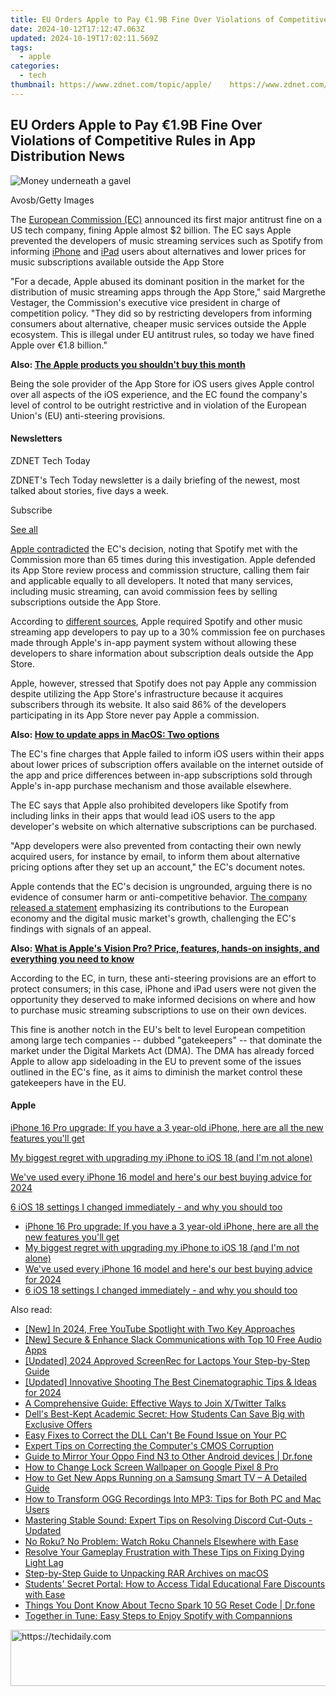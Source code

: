 ```yaml
---
title: EU Orders Apple to Pay €1.9B Fine Over Violations of Competitive Rules in App Distribution | ZDNET News
date: 2024-10-12T17:12:47.063Z
updated: 2024-10-19T17:02:11.569Z
tags:
  - apple
categories:
  - tech
thumbnail: https://www.zdnet.com/topic/apple/    https://www.zdnet.com/a/img/resize/70bb900dfe0f1c3cc99dfce7510799a75bb3f995/2024/03/04/e3d27666-d29e-4645-a6d7-96c1b13c132b/gettyimages-1138499981.jpg?width=170&height=96&fit=crop&auto=webp
---
```


## EU Orders Apple to Pay €1.9B Fine Over Violations of Competitive Rules in App Distribution  News

![Money underneath a gavel](https://www.zdnet.com/a/img/resize/d2d417b0f2e04873dfe5ff41e10e13cfabbd9ee6/2024/03/04/e3d27666-d29e-4645-a6d7-96c1b13c132b/gettyimages-1138499981.jpg?auto=webp&width=1280)

Avosb/Getty Images

The [European Commission (EC)](https://ec.europa.eu/commission/presscorner/detail/en/IP%5F24%5F1161) announced its first major antitrust fine on a US tech company, fining Apple almost $2 billion. The EC says Apple prevented the developers of music streaming services such as Spotify from informing [iPhone](https://www.zdnet.com/article/best-iphone/) and [iPad](https://www.zdnet.com/article/best-ipad/) users about alternatives and lower prices for music subscriptions available outside the App Store

"For a decade, Apple abused its dominant position in the market for the distribution of music streaming apps through the App Store," said Margrethe Vestager, the Commission's executive vice president in charge of competition policy. "They did so by restricting developers from informing consumers about alternative, cheaper music services outside the Apple ecosystem. This is illegal under EU antitrust rules, so today we have fined Apple over €1.8 billion."

**Also: [The Apple products you shouldn't buy this month](https://www.zdnet.com/article/the-apple-products-you-shouldnt-buy-this-month/)**

Being the sole provider of the App Store for iOS users gives Apple control over all aspects of the iOS experience, and the EC found the company's level of control to be outright restrictive and in violation of the European Union's (EU) anti-steering provisions. 

#### Newsletters

ZDNET Tech Today

ZDNET's Tech Today newsletter is a daily briefing of the newest, most talked about stories, five days a week.

 Subscribe

[See all](https://www.zdnet.com/newsletters/)

[Apple contradicted](https://www.apple.com/newsroom/2024/03/the-app-store-spotify-and-europes-thriving-digital-music-market/) the EC's decision, noting that Spotify met with the Commission more than 65 times during this investigation. Apple defended its App Store review process and commission structure, calling them fair and applicable equally to all developers. It noted that many services, including music streaming, can avoid commission fees by selling subscriptions outside the App Store.

According to [different sources](https://www.cnn.com/2019/03/13/tech/spotify-apple-antitrust/index.html), Apple required Spotify and other music streaming app developers to pay up to a 30% commission fee on purchases made through Apple's in-app payment system without allowing these developers to share information about subscription deals outside the App Store. 

Apple, however, stressed that Spotify does not pay Apple any commission despite utilizing the App Store's infrastructure because it acquires subscribers through its website. It also said 86% of the developers participating in its App Store never pay Apple a commission.

**Also: [How to update apps in MacOS: Two options](https://www.zdnet.com/article/how-to-update-apps-in-macos-two-options/)**

The EC's fine charges that Apple failed to inform iOS users within their apps about lower prices of subscription offers available on the internet outside of the app and price differences between in-app subscriptions sold through Apple's in-app purchase mechanism and those available elsewhere.

The EC says that Apple also prohibited developers like Spotify from including links in their apps that would lead iOS users to the app developer's website on which alternative subscriptions can be purchased. 

"App developers were also prevented from contacting their own newly acquired users, for instance by email, to inform them about alternative pricing options after they set up an account," the EC's document notes. 

Apple contends that the EC's decision is ungrounded, arguing there is no evidence of consumer harm or anti-competitive behavior. [The company released a statement](https://www.apple.com/newsroom/2024/03/the-app-store-spotify-and-europes-thriving-digital-music-market/) emphasizing its contributions to the European economy and the digital music market's growth, challenging the EC's findings with signals of an appeal.

**Also: [What is Apple's Vision Pro? Price, features, hands-on insights, and everything you need to know](https://www.zdnet.com/article/what-is-apples-vision-pro-price-features-hands-on-insights-and-everything-you-need-to-know/)**

According to the EC, in turn, these anti-steering provisions are an effort to protect consumers; in this case, iPhone and iPad users were not given the opportunity they deserved to make informed decisions on where and how to purchase music streaming subscriptions to use on their own devices. 

This fine is another notch in the EU's belt to level European competition among large tech companies -- dubbed "gatekeepers" -- that dominate the market under the Digital Markets Act (DMA). The DMA has already forced Apple to allow app sideloading in the EU to prevent some of the issues outlined in the EC's fine, as it aims to diminish the market control these gatekeepers have in the EU.

#### Apple

[iPhone 16 Pro upgrade: If you have a 3 year-old iPhone, here are all the new features you'll get](https://www.zdnet.com/article/iphone-16-pro-and-pro-max-hands-on/ "iPhone 16 Pro upgrade: If you have a 3 year-old iPhone, here are all the new features you'll get")

[My biggest regret with upgrading my iPhone to iOS 18 (and I'm not alone)](https://www.zdnet.com/article/my-biggest-regret-with-upgrading-my-iphone-to-ios-18-and-im-not-alone/ "My biggest regret with upgrading my iPhone to iOS 18 (and I'm not alone)")

[We've used every iPhone 16 model and here's our best buying advice for 2024](https://www.zdnet.com/article/iphone-16-pro-max-buying-advice-2024/ "We've used every iPhone 16 model and here's our best buying advice for 2024")

[6 iOS 18 settings I changed immediately - and why you should too](https://www.zdnet.com/article/6-ios-18-settings-i-changed-immediately-and-why-you-should-too/ "6 iOS 18 settings I changed immediately - and why you should too")

* [iPhone 16 Pro upgrade: If you have a 3 year-old iPhone, here are all the new features you'll get](https://www.zdnet.com/article/iphone-16-pro-and-pro-max-hands-on/ "iPhone 16 Pro upgrade: If you have a 3 year-old iPhone, here are all the new features you'll get")
* [My biggest regret with upgrading my iPhone to iOS 18 (and I'm not alone)](https://www.zdnet.com/article/my-biggest-regret-with-upgrading-my-iphone-to-ios-18-and-im-not-alone/ "My biggest regret with upgrading my iPhone to iOS 18 (and I'm not alone)")
* [We've used every iPhone 16 model and here's our best buying advice for 2024](https://www.zdnet.com/article/iphone-16-pro-max-buying-advice-2024/ "We've used every iPhone 16 model and here's our best buying advice for 2024")
* [6 iOS 18 settings I changed immediately - and why you should too](https://www.zdnet.com/article/6-ios-18-settings-i-changed-immediately-and-why-you-should-too/ "6 iOS 18 settings I changed immediately - and why you should too")

<ins class="adsbygoogle"
     style="display:block"
     data-ad-format="autorelaxed"
     data-ad-client="ca-pub-7571918770474297"
     data-ad-slot="1223367746"></ins>

<ins class="adsbygoogle"
     style="display:block"
     data-ad-client="ca-pub-7571918770474297"
     data-ad-slot="8358498916"
     data-ad-format="auto"
     data-full-width-responsive="true"></ins>

<span class="atpl-alsoreadstyle">Also read:</span>
<div><ul>
<li><a href="https://eaxpv-info.techidaily.com/new-in-2024-free-youtube-spotlight-with-two-key-approaches/"><u>[New] In 2024, Free YouTube Spotlight with Two Key Approaches</u></a></li>
<li><a href="https://screen-activity-recording.techidaily.com/new-secure-and-enhance-slack-communications-with-top-10-free-audio-apps/"><u>[New] Secure & Enhance Slack Communications with Top 10 Free Audio Apps</u></a></li>
<li><a href="https://visual-screen-recording.techidaily.com/updated-2024-approved-screenrec-for-lactops-your-step-by-step-guide/"><u>[Updated] 2024 Approved ScreenRec for Lactops Your Step-by-Step Guide</u></a></li>
<li><a href="https://fox-direct.techidaily.com/updated-innovative-shooting-the-best-cinematographic-tips-and-ideas-for-2024/"><u>[Updated] Innovative Shooting The Best Cinematographic Tips & Ideas for 2024</u></a></li>
<li><a href="https://tech-recovery.techidaily.com/a-comprehensive-guide-effective-ways-to-join-xtwitter-talks/"><u>A Comprehensive Guide: Effective Ways to Join X/Twitter Talks</u></a></li>
<li><a href="https://tech-recovery.techidaily.com/1722888727799-dells-best-kept-academic-secret-how-students-can-save-big-with-exclusive-offers/"><u>Dell's Best-Kept Academic Secret: How Students Can Save Big with Exclusive Offers</u></a></li>
<li><a href="https://tech-recovery.techidaily.com/easy-fixes-to-correct-the-dll-cant-be-found-issue-on-your-pc/"><u>Easy Fixes to Correct the DLL Can't Be Found Issue on Your PC</u></a></li>
<li><a href="https://tech-recovery.techidaily.com/expert-tips-on-correcting-the-computers-cmos-corruption/"><u>Expert Tips on Correcting the Computer's CMOS Corruption</u></a></li>
<li><a href="https://screen-mirror.techidaily.com/guide-to-mirror-your-oppo-find-n3-to-other-android-devices-drfone-by-drfone-android/"><u>Guide to Mirror Your Oppo Find N3 to Other Android devices | Dr.fone</u></a></li>
<li><a href="https://unlock-android.techidaily.com/how-to-change-lock-screen-wallpaper-on-google-pixel-8-pro-by-drfone-android/"><u>How to Change Lock Screen Wallpaper on Google Pixel 8 Pro</u></a></li>
<li><a href="https://tech-recovery.techidaily.com/how-to-get-new-apps-running-on-a-samsung-smart-tv-a-detailed-guide/"><u>How to Get New Apps Running on a Samsung Smart TV – A Detailed Guide</u></a></li>
<li><a href="https://media-tips.techidaily.com/how-to-transform-ogg-recordings-into-mp3-tips-for-both-pc-and-mac-users/"><u>How to Transform OGG Recordings Into MP3: Tips for Both PC and Mac Users</u></a></li>
<li><a href="https://sound-issues.techidaily.com/mastering-stable-sound-expert-tips-on-resolving-discord-cut-outs-updated/"><u>Mastering Stable Sound: Expert Tips on Resolving Discord Cut-Outs - Updated</u></a></li>
<li><a href="https://tech-recovery.techidaily.com/no-roku-no-problem-watch-roku-channels-elsewhere-with-ease/"><u>No Roku? No Problem: Watch Roku Channels Elsewhere with Ease</u></a></li>
<li><a href="https://win-blog.techidaily.com/resolve-your-gameplay-frustration-with-these-tips-on-fixing-dying-light-lag/"><u>Resolve Your Gameplay Frustration with These Tips on Fixing Dying Light Lag</u></a></li>
<li><a href="https://tech-recovery.techidaily.com/step-by-step-guide-to-unpacking-rar-archives-on-macos/"><u>Step-by-Step Guide to Unpacking RAR Archives on macOS</u></a></li>
<li><a href="https://tech-recovery.techidaily.com/students-secret-portal-how-to-access-tidal-educational-fare-discounts-with-ease/"><u>Students' Secret Portal: How to Access Tidal Educational Fare Discounts with Ease</u></a></li>
<li><a href="https://techidaily.com/things-you-dont-know-about-tecno-spark-10-5g-reset-code-drfone-by-drfone-reset-android-reset-android/"><u>Things You Dont Know About Tecno Spark 10 5G Reset Code | Dr.fone</u></a></li>
<li><a href="https://tech-recovery.techidaily.com/together-in-tune-easy-steps-to-enjoy-spotify-with-compannions/"><u>Together in Tune: Easy Steps to Enjoy Spotify with Compannions</u></a></li>
</ul></div>

<!-- affiliate ads begin -->
<a href="https://ephamedtechinc.pxf.io/c/5597632/2137208/26400" target="_top" id="2137208">
  <img src="//a.impactradius-go.com/display-ad/26400-2137208" border="0" alt="https://techidaily.com" width="728" height="90"/>
</a>
<img height="0" width="0" src="https://ephamedtechinc.pxf.io/i/5597632/2137208/26400" style="position:absolute;visibility:hidden;" border="0" />
<!-- affiliate ads end -->

